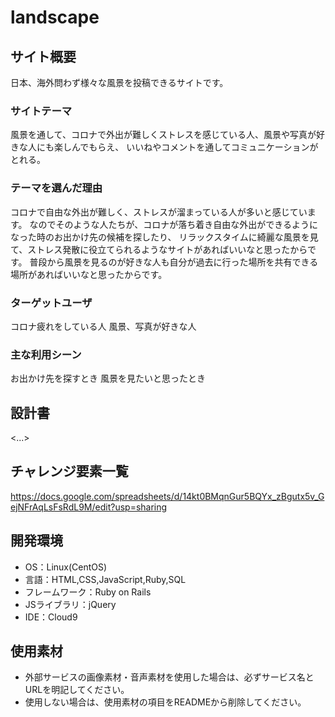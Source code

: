 # landscape

## サイト概要
日本、海外問わず様々な風景を投稿できるサイトです。

### サイトテーマ
風景を通して、コロナで外出が難しくストレスを感じている人、風景や写真が好きな人にも楽しんでもらえ、
いいねやコメントを通してコミュニケーションがとれる。

### テーマを選んだ理由
コロナで自由な外出が難しく、ストレスが溜まっている人が多いと感じています。
なのでそのような人たちが、コロナが落ち着き自由な外出ができるようになった時のお出かけ先の候補を探したり、
リラックスタイムに綺麗な風景を見て、ストレス発散に役立てられるようなサイトがあればいいなと思ったからです。
普段から風景を見るのが好きな人も自分が過去に行った場所を共有できる場所があればいいなと思ったからです。


### ターゲットユーザ
コロナ疲れをしている人
風景、写真が好きな人

### 主な利用シーン
お出かけ先を探すとき
風景を見たいと思ったとき

## 設計書
<...>

## チャレンジ要素一覧
<https://docs.google.com/spreadsheets/d/14kt0BMqnGur5BQYx_zBgutx5v_GejNFrAqLsFsRdL9M/edit?usp=sharing>

## 開発環境
- OS：Linux(CentOS)
- 言語：HTML,CSS,JavaScript,Ruby,SQL
- フレームワーク：Ruby on Rails
- JSライブラリ：jQuery
- IDE：Cloud9

## 使用素材
- 外部サービスの画像素材・音声素材を使用した場合は、必ずサービス名とURLを明記してください。
- 使用しない場合は、使用素材の項目をREADMEから削除してください。